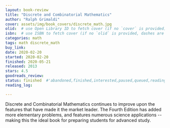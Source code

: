 ```yaml
---
layout: book-review
title: "Discrete and Combinatorial Mathematics"
author: "Ralph Grimaldi"
cover: assets/img/book_covers/discrete_math.jpg
olid:  # use Open Library ID to fetch cover (if no `cover` is provided)
isbn:  # use ISBN to fetch cover (if no `olid` is provided, dashes are optional)
categories: math
tags: math discrete_math
buy_link: 
date: 2020-02-20
started: 2020-02-20
finished: 2020-05-21
released: 2013
stars: 4.5
goodreads_review:
status: finished  #'abandoned,finished,interested,paused,queued,reading,reread'
reading_log:

---
```


Discrete and Combinatorial Mathematics continues to improve upon the features that have made it the market leader. The Fourth Edition has added more elementary problems, and features numerous science applications -- making this the ideal book for preparing students for advanced study.